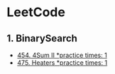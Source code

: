 # LeetCode      
      
## 1. BinarySearch     

* [454. 4Sum II     *practice times: 1](https://github.com/benny201/LeetCode-Notes-and-Codes/tree/master/454.%204Sum%20II "454. 4Sum II")
* [475. Heaters     *practice times: 1](https://github.com/benny201/LeetCode-Notes-and-Codes/tree/master/475.%20Heaters "475. Heaters")


